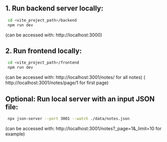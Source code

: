 ## 1. Run backend server locally:

```bash
 cd <vite_project_path>/backend
 npm run dev
```

(can be accessed with: http://localhost:3000)

## 2. Run frontend locally:

```bash
 cd <vite_project_path>/frontend
 npm run dev
```

(can be accessed with: http://localhost:3001/notes/ for all notes)
( http://localhost:3001/notes/page/1 for first page)

## Optional: Run local server with an input JSON file:

```bash
 npx json-server --port 3001 --watch ./data/notes.json
```

(can be accessed with: http://localhost:3001/notes?\_page=1&\_limit=10 for example)
